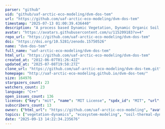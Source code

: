 ```yaml
---
parser: "github"
uid: "github/uaf-arctic-eco-modeling/dvm-dos-tem"
url: "https://github.com/uaf-arctic-eco-modeling/dvm-dos-tem"
timestamp: "2025-07-13 01:00:39.436440"
description: "A process based Dynamic Vegetation, Dynamic Organic Soil, Terrestrial Ecosystem Model."
avatar: "https://avatars.githubusercontent.com/u/115209183?v=4"
repo_url: "https://github.com/uaf-arctic-eco-modeling/dvm-dos-tem"
doi: "https://doi.org/10.5281/zenodo.15750526"
name: "dvm-dos-tem"
full_name: "uaf-arctic-eco-modeling/dvm-dos-tem"
html_url: "https://github.com/uaf-arctic-eco-modeling/dvm-dos-tem"
created_at: "2012-06-07T01:26:42Z"
updated_at: "2025-07-08T19:58:27Z"
clone_url: "https://github.com/uaf-arctic-eco-modeling/dvm-dos-tem.git"
homepage: "http://uaf-arctic-eco-modeling.github.io/dvm-dos-tem/"
size: 164976
stargazers_count: 23
watchers_count: 23
language: "C++"
open_issues_count: 136
license: {"key": "mit", "name": "MIT License", "spdx_id": "MIT", "url": "https://api.github.com/licenses/mit", "node_id": "MDc6TGljZW5zZTEz"}
subscribers_count: 13
owner: {"html_url": "https://github.com/uaf-arctic-eco-modeling", "avatar_url": "https://avatars.githubusercontent.com/u/115209183?v=4", "login": "uaf-arctic-eco-modeling", "type": "Organization"}
topics: ["vegetation-dynamics", "ecosystem-modeling", "soil-thermal-dynamics", "fire-dynamics", "carbon-cycling", "permafrost-dynamics", "arctic", "boreal", "carbon", "cryosphere", "permafrost", "terrestrial-ecosystem-modeling"]
date: "2025-09-13 14:22:34.235676"
---
```

